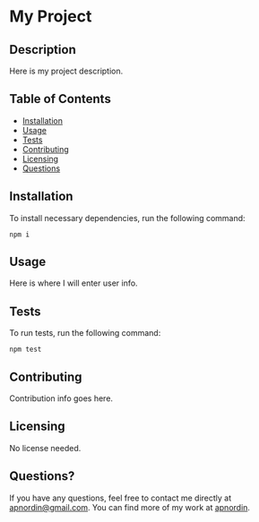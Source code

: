 # My Project

## Description
Here is my project description.

## Table of Contents
* [Installation](#installation)
* [Usage](#usage)
* [Tests](#tests)
* [Contributing](#contributing)
* [Licensing](#licensing)
* [Questions](#questions)

## Installation
To install necessary dependencies, run the following command:
```
npm i
```

## Usage
Here is where I will enter user info.

## Tests
To run tests, run the following command:
```
npm test
```

## Contributing
Contribution info goes here.

## Licensing
No license needed.

## Questions?
If you have any questions, feel free to contact me directly at apnordin@gmail.com. You can find more of my work at [apnordin](https://github.com/apnordin).


